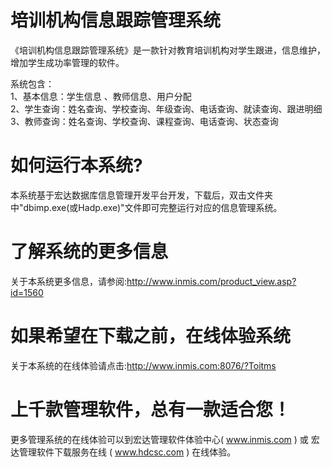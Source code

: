 # 培训机构信息跟踪管理系统

《培训机构信息跟踪管理系统》是一款针对教育培训机构对学生跟进，信息维护，增加学生成功率管理的软件。

系统包含：   
1、基本信息：学生信息 、教师信息、用户分配   
2、学生查询：姓名查询、学校查询、年级查询、电话查询、就读查询、跟进明细   
3、教师查询：姓名查询、学校查询、课程查询、电话查询、状态查询

# 如何运行本系统?

本系统基于宏达数据库信息管理开发平台开发，下载后，双击文件夹中"dbimp.exe(或Hadp.exe)"文件即可完整运行对应的信息管理系统。

# 了解系统的更多信息

关于本系统更多信息，请参阅:http://www.inmis.com/product_view.asp?id=1560

# 如果希望在下载之前，在线体验系统

关于本系统的在线体验请点击:http://www.inmis.com:8076/?Toitms

# 上千款管理软件，总有一款适合您！

更多管理系统的在线体验可以到宏达管理软件体验中心( www.inmis.com ) 或 宏达管理软件下载服务在线 ( www.hdcsc.com ) 在线体验。

